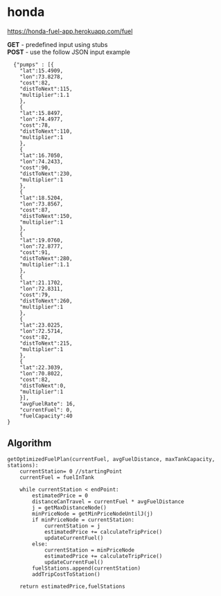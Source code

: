 # honda
 
 https://honda-fuel-app.herokuapp.com/fuel

  **GET** - predefined input using stubs\
  **POST** - use the follow JSON input example
  
	  {"pumps" : [{
		"lat":15.4909,
		"lon":73.8278,
		"cost":82,
		"distToNext":115,
		"multiplier":1.1
	    },
	    {
		"lat":15.8497,
		"lon":74.4977,
		"cost":78,
		"distToNext":110,
		"multiplier":1
	    },
	    {
		"lat":16.7050,
		"lon":74.2433,
		"cost":90,
		"distToNext":230,
		"multiplier":1
	    },
	    {
		"lat":18.5204,
		"lon":73.8567,
		"cost":87,
		"distToNext":150,
		"multiplier":1
	    },
	    {
		"lat":19.0760,
		"lon":72.8777,
		"cost":91,
		"distToNext":280,
		"multiplier":1.1
	    },
	    {
		"lat":21.1702,
		"lon":72.8311,
		"cost":79,
		"distToNext":260,
		"multiplier":1
	    },
	    {
		"lat":23.0225,
		"lon":72.5714,
		"cost":82,
		"distToNext":215,
		"multiplier":1
	    },
	    {
		"lat":22.3039,
		"lon":70.8022,
		"cost":82,
		"distToNext":0,
		"multiplier":1
	    }],
	    "avgFuelRate": 16,
	    "currentFuel": 0,
	    "fuelCapacity":40
	}


## Algorithm

	getOptimizedFuelPlan(currentFuel, avgFuelDistance, maxTankCapacity, stations):
		currentStation= 0 //startingPoint
		currentFuel = fuelInTank
	
		while currentStation < endPoint:
			estimatedPrice = 0
			distanceCanTravel = currentFuel * avgFuelDistance
			j = getMaxDistanceNode()
			minPriceNode = getMinPriceNodeUntilJ(j)
			if minPriceNode = currentStation:
				currentStation = j
				estimatedPrice += calculateTripPrice()
				updateCurrentFuel()
			else:
				currentStation = minPriceNode
				estimatedPrice += calculateTripPrice()
				updateCurrentFuel()
			fuelStations.append(currentStation)
			addTripCostToStation()

		return estimatedPrice,fuelStations
